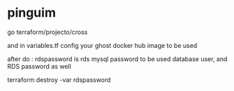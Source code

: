 # pinguim

go terraform/projecto/cross

and in variables.tf config your ghost docker hub image to be used

after do :
rdspassword is rds mysql password to be used database user, and RDS password as well

terraform destroy -var rdspassword
